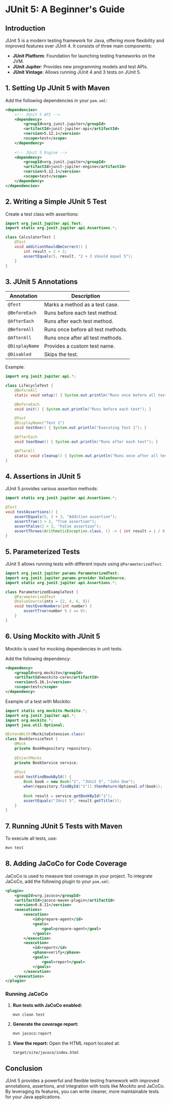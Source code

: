 # JUnit 5: A Beginner's Guide

## Introduction
JUnit 5 is a modern testing framework for Java, offering more flexibility and improved features over JUnit 4. It consists of three main components:

- **JUnit Platform**: Foundation for launching testing frameworks on the JVM.
- **JUnit Jupiter**: Provides new programming models and test APIs.
- **JUnit Vintage**: Allows running JUnit 4 and 3 tests on JUnit 5.

## 1. Setting Up JUnit 5 with Maven
Add the following dependencies in your `pom.xml`:

```xml
<dependencies>
    <!-- JUnit 5 API -->
    <dependency>
        <groupId>org.junit.jupiter</groupId>
        <artifactId>junit-jupiter-api</artifactId>
        <version>5.12.1</version>
        <scope>test</scope>
    </dependency>
    
    <!-- JUnit 5 Engine -->
    <dependency>
        <groupId>org.junit.jupiter</groupId>
        <artifactId>junit-jupiter-engine</artifactId>
        <version>5.12.1</version>
        <scope>test</scope>
    </dependency>
</dependencies>
```

## 2. Writing a Simple JUnit 5 Test
Create a test class with assertions:

```java
import org.junit.jupiter.api.Test;
import static org.junit.jupiter.api.Assertions.*;

class CalculatorTest {
    @Test
    void additionShouldBeCorrect() {
        int result = 2 + 3;
        assertEquals(5, result, "2 + 3 should equal 5");
    }
}
```

## 3. JUnit 5 Annotations

| Annotation | Description |
|------------|------------|
| `@Test` | Marks a method as a test case. |
| `@BeforeEach` | Runs before each test method. |
| `@AfterEach` | Runs after each test method. |
| `@BeforeAll` | Runs once before all test methods. |
| `@AfterAll` | Runs once after all test methods. |
| `@DisplayName` | Provides a custom test name. |
| `@Disabled` | Skips the test. |

Example:

```java
import org.junit.jupiter.api.*;

class LifecycleTest {
    @BeforeAll
    static void setup() { System.out.println("Runs once before all tests"); }

    @BeforeEach
    void init() { System.out.println("Runs before each test"); }

    @Test
    @DisplayName("Test 1")
    void testOne() { System.out.println("Executing Test 1"); }

    @AfterEach
    void tearDown() { System.out.println("Runs after each test"); }

    @AfterAll
    static void cleanup() { System.out.println("Runs once after all tests"); }
}
```

## 4. Assertions in JUnit 5
JUnit 5 provides various assertion methods:

```java
import static org.junit.jupiter.api.Assertions.*;

@Test
void testAssertions() {
    assertEquals(5, 2 + 3, "Addition assertion");
    assertTrue(3 > 2, "True assertion");
    assertFalse(2 > 3, "False assertion");
    assertThrows(ArithmeticException.class, () -> { int result = 1 / 0; });
}
```

## 5. Parameterized Tests
JUnit 5 allows running tests with different inputs using `@ParameterizedTest`.

```java
import org.junit.jupiter.params.ParameterizedTest;
import org.junit.jupiter.params.provider.ValueSource;
import static org.junit.jupiter.api.Assertions.*;

class ParameterizedExampleTest {
    @ParameterizedTest
    @ValueSource(ints = {2, 4, 6, 8})
    void testEvenNumbers(int number) {
        assertTrue(number % 2 == 0);
    }
}
```

## 6. Using Mockito with JUnit 5
Mockito is used for mocking dependencies in unit tests.

Add the following dependency:

```xml
<dependency>
    <groupId>org.mockito</groupId>
    <artifactId>mockito-core</artifactId>
    <version>5.16.1</version>
    <scope>test</scope>
</dependency>
```

Example of a test with Mockito:

```java
import static org.mockito.Mockito.*;
import org.junit.jupiter.api.*;
import org.mockito.*;
import java.util.Optional;

@ExtendWith(MockitoExtension.class)
class BookServiceTest {
    @Mock
    private BookRepository repository;
    
    @InjectMocks
    private BookService service;
    
    @Test
    void testFindBookById() {
        Book book = new Book("1", "JUnit 5", "John Doe");
        when(repository.findById("1")).thenReturn(Optional.of(book));
        
        Book result = service.getBookById("1");
        assertEquals("JUnit 5", result.getTitle());
    }
}
```

## 7. Running JUnit 5 Tests with Maven
To execute all tests, use:

```sh
mvn test
```

## 8. Adding JaCoCo for Code Coverage
JaCoCo is used to measure test coverage in your project. To integrate JaCoCo, add the following plugin to your `pom.xml`:

```xml
<plugin>
    <groupId>org.jacoco</groupId>
    <artifactId>jacoco-maven-plugin</artifactId>
    <version>0.8.11</version>
    <executions>
        <execution>
            <id>prepare-agent</id>
            <goals>
                <goal>prepare-agent</goal>
            </goals>
        </execution>
        <execution>
            <id>report</id>
            <phase>verify</phase>
            <goals>
                <goal>report</goal>
            </goals>
        </execution>
    </executions>
</plugin>
```

### Running JaCoCo
1. **Run tests with JaCoCo enabled:**

   ```sh
   mvn clean test
   ```

2. **Generate the coverage report:**

   ```sh
   mvn jacoco:report
   ```

3. **View the report:**
   Open the HTML report located at:

   ```
   target/site/jacoco/index.html
   ```

## Conclusion
JUnit 5 provides a powerful and flexible testing framework with improved annotations, assertions, and integration with tools like Mockito and JaCoCo. By leveraging its features, you can write cleaner, more maintainable tests for your Java applications.


